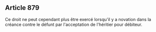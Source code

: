 Article 879
----
Ce droit ne peut cependant plus être exercé lorsqu'il y a novation dans la
créance contre le défunt par l'acceptation de l'héritier pour débiteur.
